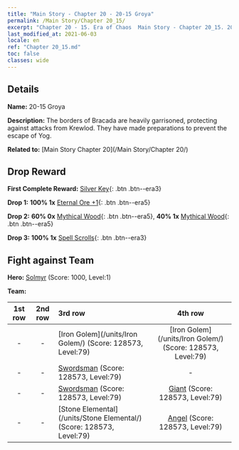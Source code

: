 ```yaml
---
title: "Main Story - Chapter 20 - 20-15 Groya"
permalink: /Main Story/Chapter 20_15/
excerpt: "Chapter 20 - 15. Era of Chaos  Main Story - Chapter 20_15. 20-15 Groya"
last_modified_at: 2021-06-03
locale: en
ref: "Chapter 20_15.md"
toc: false
classes: wide
---
```


## Details

 **Name:** 20-15 Groya

 **Description:** The borders of Bracada are heavily garrisoned, protecting against attacks from Krewlod. They have made preparations to prevent the escape of Yog.

 **Related to:** [Main Story Chapter 20](/Main Story/Chapter 20/)

## Drop Reward

 **First Complete Reward:** [Silver Key](/Items/con_693/){: .btn .btn--era3}

 **Drop 1:** **100% 1x** [Eternal Ore +1](/Items/mat_68/){: .btn .btn--era5}

 **Drop 2:** **60% 0x** [Mythical Wood](/Items/mat_62/){: .btn .btn--era5}, **40% 1x** [Mythical Wood](/Items/mat_62/){: .btn .btn--era5}

 **Drop 3:** **100% 1x** [Spell Scrolls](/Items/con_694/){: .btn .btn--era3}


## Fight against Team
 **Hero:** [Solmyr](/heroes/Solmyr/) (Score: 1000, Level:1)

 **Team:**


  | 1st row | 2nd row | 3rd row | 4th row |
  |:----:|:----:|:----|:----:|
  | - | - | [Iron Golem](/units/Iron Golem/) (Score: 128573, Level:79)  | [Iron Golem](/units/Iron Golem/) (Score: 128573, Level:79)  |
  | - | - | [Swordsman](/units/Swordsman/) (Score: 128573, Level:79)  | - |
  | - | - | [Swordsman](/units/Swordsman/) (Score: 128573, Level:79)  | [Giant](/units/Giant/) (Score: 128573, Level:79)  |
  | - | - | [Stone Elemental](/units/Stone Elemental/) (Score: 128573, Level:79)  | [Angel](/units/Angel/) (Score: 128573, Level:79)  |


